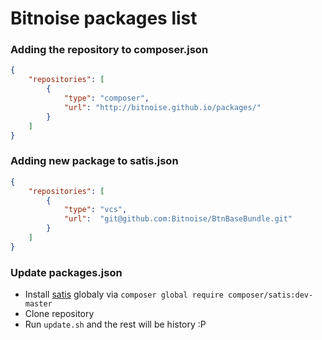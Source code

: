 Bitnoise packages list
======================

### Adding the repository to composer.json

```json
{
    "repositories": [
        {
            "type": "composer",
            "url": "http://bitnoise.github.io/packages/"
        }
    ]
}
```

### Adding new package to satis.json

```json
{
    "repositories": [
        {
            "type": "vcs",
            "url":  "git@github.com:Bitnoise/BtnBaseBundle.git"
        }
    ]
}
```

### Update packages.json

* Install [satis](https://github.com/composer/satis) globaly via `composer global require composer/satis:dev-master`
* Clone repository
* Run `update.sh` and the rest will be history :P
